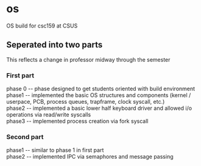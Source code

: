 # os
OS build for csc159 at CSUS

## Seperated into two parts
This reflects a change in professor midway through the semester

### First part
phase 0 -- phase designed to get students oriented with build environment  
phase1 -- implemented the basic OS structures and components (kernel / userpace, PCB, process queues, trapframe, clock syscall, etc.)  
phase2 -- implemented a basic lower half keyboard driver and allowed i/o operations via read/write syscalls  
phase3 -- implemented process creation via fork syscall  

### Second part
phase1 -- similar to phase 1 in first part  
phase2 -- implemented IPC via semaphores and message passing  
